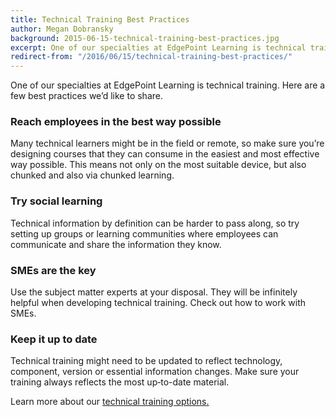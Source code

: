 ```yaml
---
title: Technical Training Best Practices
author: Megan Dobransky
background: 2015-06-15-technical-training-best-practices.jpg
excerpt: One of our specialties at EdgePoint Learning is technical training.
redirect-from: "/2016/06/15/technical-training-best-practices/"
---
```

One of our specialties at EdgePoint Learning is technical training. Here are a few best practices we’d like to share.

### Reach employees in the best way possible
Many technical learners might be in the field or remote, so make sure you’re designing courses that they can consume in the easiest and most effective way possible. This means not only on the most suitable device, but also chunked and also via chunked learning.

### Try social learning
Technical information by definition can be harder to pass along, so try setting up groups or learning communities where employees can communicate and share the information they know.

### SMEs are the key
Use the subject matter experts at your disposal. They will be infinitely helpful when developing technical training. Check out how to work with SMEs.

### Keep it up to date
Technical training might need to be updated to reflect technology, component, version or essential information changes. Make sure your training always reflects the most up‐to-date material.

Learn more about our [technical training options.](/solutions/)
